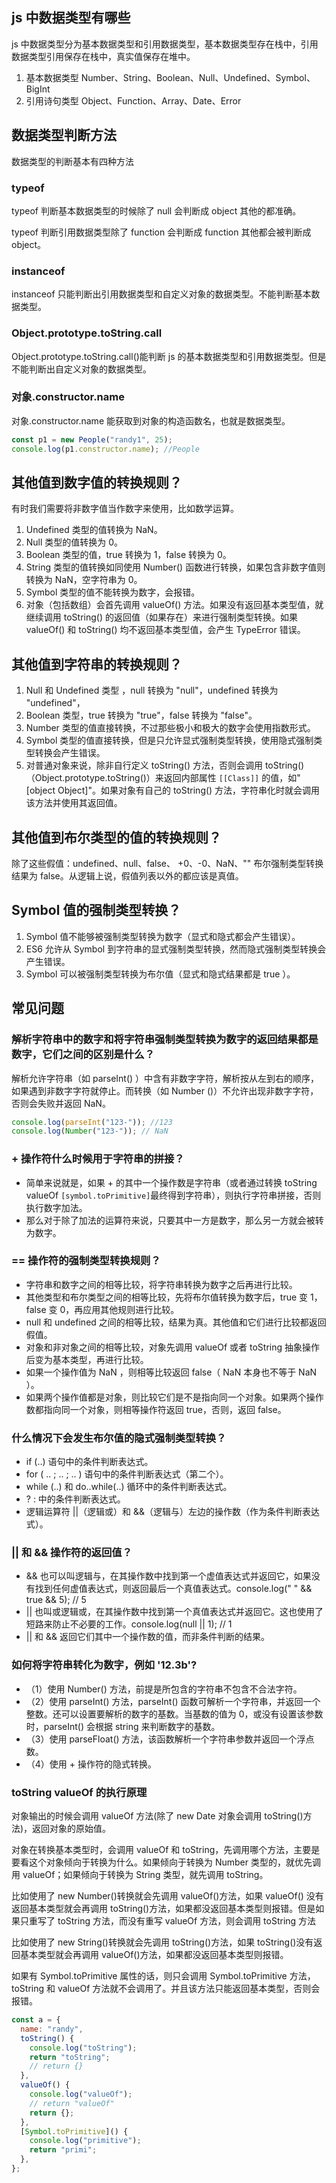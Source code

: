 ## js 中数据类型有哪些

js 中数据类型分为基本数据类型和引用数据类型，基本数据类型存在栈中，引用数据类型引用保存在栈中，真实值保存在堆中。

1. 基本数据类型 Number、String、Boolean、Null、Undefined、Symbol、BigInt
2. 引用诗句类型 Object、Function、Array、Date、Error

## 数据类型判断方法

数据类型的判断基本有四种方法

### typeof

typeof 判断基本数据类型的时候除了 null 会判断成 object 其他的都准确。

typeof 判断引用数据类型除了 function 会判断成 function 其他都会被判断成 object。

### instanceof

instanceof 只能判断出引用数据类型和自定义对象的数据类型。不能判断基本数据类型。

### Object.prototype.toString.call

Object.prototype.toString.call()能判断 js 的基本数据类型和引用数据类型。但是不能判断出自定义对象的数据类型。

### 对象.constructor.name

对象.constructor.name 能获取到对象的构造函数名，也就是数据类型。

```js
const p1 = new People("randy1", 25);
console.log(p1.constructor.name); //People
```

## 其他值到数字值的转换规则？

有时我们需要将非数字值当作数字来使用，比如数学运算。

1. Undefined 类型的值转换为 NaN。
2. Null 类型的值转换为 0。
3. Boolean 类型的值，true 转换为 1，false 转换为 0。
4. String 类型的值转换如同使用 Number() 函数进行转换，如果包含非数字值则转换为 NaN，空字符串为 0。
5. Symbol 类型的值不能转换为数字，会报错。
6. 对象（包括数组）会首先调用 valueOf() 方法。如果没有返回基本类型值，就继续调用 toString() 的返回值（如果存在）来进行强制类型转换。如果 valueOf() 和 toString() 均不返回基本类型值，会产生 TypeError 错误。

## 其他值到字符串的转换规则？

1. Null 和 Undefined 类型 ，null 转换为 "null"，undefined 转换为 "undefined"，
2. Boolean 类型，true 转换为 "true"，false 转换为 "false"。
3. Number 类型的值直接转换，不过那些极小和极大的数字会使用指数形式。
4. Symbol 类型的值直接转换，但是只允许显式强制类型转换，使用隐式强制类型转换会产生错误。
5. 对普通对象来说，除非自行定义 toString() 方法，否则会调用 toString()（Object.prototype.toString()）来返回内部属性 `[[Class]]` 的值，如"[object Object]"。如果对象有自己的 toString() 方法，字符串化时就会调用该方法并使用其返回值。

## 其他值到布尔类型的值的转换规则？

除了这些假值：undefined、null、false、 +0、-0、NaN、"" 布尔强制类型转换结果为 false。从逻辑上说，假值列表以外的都应该是真值。

## Symbol 值的强制类型转换？

1. Symbol 值不能够被强制类型转换为数字（显式和隐式都会产生错误）。
2. ES6 允许从 Symbol 到字符串的显式强制类型转换，然而隐式强制类型转换会产生错误。
3. Symbol 可以被强制类型转换为布尔值（显式和隐式结果都是 true ）。

## 常见问题

### 解析字符串中的数字和将字符串强制类型转换为数字的返回结果都是数字，它们之间的区别是什么？

解析允许字符串（如 parseInt() ）中含有非数字字符，解析按从左到右的顺序，如果遇到非数字字符就停止。而转换（如 Number ()）不允许出现非数字字符，否则会失败并返回 NaN。

```js
console.log(parseInt("123-")); //123
console.log(Number("123-")); // NaN
```

### + 操作符什么时候用于字符串的拼接？

- 简单来说就是，如果 + 的其中一个操作数是字符串（或者通过转换 toString valueOf `[symbol.toPrimitive]`最终得到字符串），则执行字符串拼接，否则执行数字加法。
- 那么对于除了加法的运算符来说，只要其中一方是数字，那么另一方就会被转为数字。

### == 操作符的强制类型转换规则？

- 字符串和数字之间的相等比较，将字符串转换为数字之后再进行比较。
- 其他类型和布尔类型之间的相等比较，先将布尔值转换为数字后，true 变 1，false 变 0，再应用其他规则进行比较。
- null 和 undefined 之间的相等比较，结果为真。其他值和它们进行比较都返回假值。
- 对象和非对象之间的相等比较，对象先调用 valueOf 或者 toString 抽象操作后变为基本类型，再进行比较。
- 如果一个操作值为 NaN ，则相等比较返回 false（ NaN 本身也不等于 NaN ）。
- 如果两个操作值都是对象，则比较它们是不是指向同一个对象。如果两个操作数都指向同一个对象，则相等操作符返回 true，否则，返回 false。

### 什么情况下会发生布尔值的隐式强制类型转换？

- if (..) 语句中的条件判断表达式。
- for ( .. ; .. ; .. ) 语句中的条件判断表达式（第二个）。
- while (..) 和 do..while(..) 循环中的条件判断表达式。
- ? : 中的条件判断表达式。
- 逻辑运算符 ||（逻辑或）和 &&（逻辑与）左边的操作数（作为条件判断表达式）。

### || 和 && 操作符的返回值？

- && 也可以叫逻辑与，在其操作数中找到第一个虚值表达式并返回它，如果没有找到任何虚值表达式，则返回最后一个真值表达式。console.log(" " && true && 5); // 5
- || 也叫或逻辑或，在其操作数中找到第一个真值表达式并返回它。这也使用了短路来防止不必要的工作。console.log(null || 1); // 1
- || 和 && 返回它们其中一个操作数的值，而非条件判断的结果。

### 如何将字符串转化为数字，例如 '12.3b'?

- （1）使用 Number() 方法，前提是所包含的字符串不包含不合法字符。
- （2）使用 parseInt() 方法，parseInt() 函数可解析一个字符串，并返回一个整数。还可以设置要解析的数字的基数。当基数的值为 0，或没有设置该参数时，parseInt() 会根据 string 来判断数字的基数。
- （3）使用 parseFloat() 方法，该函数解析一个字符串参数并返回一个浮点数。
- （4）使用 + 操作符的隐式转换。

### toString valueOf 的执行原理

对象输出的时候会调用 valueOf 方法(除了 new Date 对象会调用 toString()方法)，返回对象的原始值。

对象在转换基本类型时，会调用 valueOf 和 toString，先调用哪个方法，主要是要看这个对象倾向于转换为什么。如果倾向于转换为 Number 类型的，就优先调用 valueOf；如果倾向于转换为 String 类型，就先调用 toString。

比如使用了 new Number()转换就会先调用 valueOf()方法，如果 valueOf() 没有返回基本类型就会再调用 toString()方法，如果都没返回基本类型则报错。但是如果只重写了 toString 方法，而没有重写 valueOf 方法，则会调用 toString 方法

比如使用了 new String()转换就会先调用 toString()方法，如果 toString()没有返回基本类型就会再调用 valueOf()方法，如果都没返回基本类型则报错。

如果有 Symbol.toPrimitive 属性的话，则只会调用 Symbol.toPrimitive 方法，toString 和 valueOf 方法就不会调用了。并且该方法只能返回基本类型，否则会报错。

```js
const a = {
  name: "randy",
  toString() {
    console.log("toString");
    return "toString";
    // return {}
  },
  valueOf() {
    console.log("valueOf");
    // return "valueOf"
    return {};
  },
  [Symbol.toPrimitive]() {
    console.log("primitive");
    return "primi";
  },
};
```
